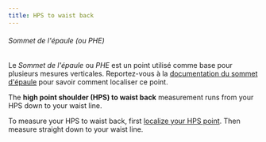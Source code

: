 ```yaml
---
title: HPS to waist back
---
```


<Note>

###### Sommet de l'épaule (ou PHE)

Le *Sommet de l'épaule* ou *PHE* est un point utilisé comme base pour plusieurs mesures verticales.
Reportez-vous à la [documentation du sommet d'épaule](/docs/measurements/hps/) pour savoir comment localiser ce point.

</Note>

The **high point shoulder (HPS) to waist back** measurement runs from your HPS down to your waist line.

To measure your HPS to waist back, first [localize your HPS point](/docs/measurements/hps/). Then measure straight down to your waist line.

